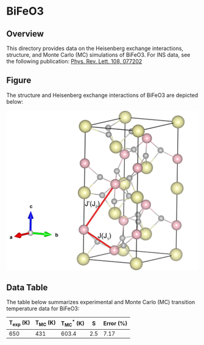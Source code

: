 # BiFeO3

## Overview

This directory provides data on the Heisenberg exchange interactions, structure, and Monte Carlo (MC) simulations of BiFeO3.
For INS data, see the following publication:
[Phys. Rev. Lett. 108, 077202](https://doi.org/10.1103/PhysRevLett.108.077202)

## Figure

The structure and Heisenberg exchange interactions of BiFeO3 are depicted below:

![BiFeO3 Structure](BiFeO3.jpg)

## Data Table

The table below summarizes experimental and Monte Carlo (MC) transition temperature data for BiFeO3:

| T<sub>exp</sub> (K) | T<sub>MC</sub> (K) | T<sub>MC</sub><sup>*</sup> (K) | S   | Error (%) |
|----------------------|--------------------|--------------------------------|-----|-----------|
| 650                 | 431               | 603.4                         | 2.5 | 7.17      |



